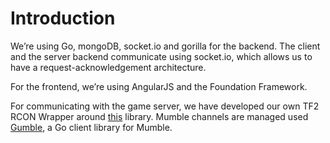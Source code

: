 # Introduction

We’re using Go, mongoDB, socket.io and gorilla for the backend. The client
and the server backend communicate using socket.io, which allows us to have
a request-acknowledgement architecture. 

For the frontend, we’re using AngularJS and the Foundation Framework.

For communicating with the game server, we have developed our own TF2 RCON
Wrapper around [this](https://github.com/james4k/rcon) library. Mumble channels are managed used
[Gumble](https://github.com/layeh/gumble), a Go client library for Mumble.

